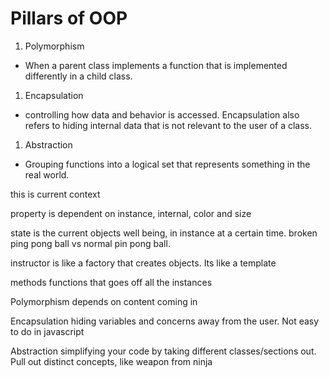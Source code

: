 # Pillars of OOP

1. Polymorphism
  - When a parent class implements a function that is implemented differently in a child class.
1. Encapsulation
  - controlling how data and behavior is accessed. Encapsulation also refers to hiding internal data that is not relevant to the user of a class.
1. Abstraction
  - Grouping functions into a logical set that represents something in the real world.


this is current context

property is dependent on instance, internal, color and size

state is the current objects well being, in instance at a certain time. broken ping pong ball vs normal pin pong ball.

instructor is like a factory that creates objects. Its like a template

methods functions that goes off all the instances

Polymorphism depends on content coming in

Encapsulation hiding variables and concerns away from the user. Not easy to do in javascript

Abstraction simplifying your code by taking different classes/sections out. Pull out distinct concepts, like weapon from ninja
